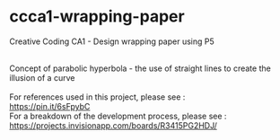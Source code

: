 # ccca1-wrapping-paper
Creative Coding CA1 - Design wrapping paper using P5 <br><br>

Concept of parabolic hyperbola - the use of straight lines to create the illusion of a curve <br><br>
For references used in this project, please see : <br>
https://pin.it/6sFpybC
<br>
For a breakdown of the development process, please see : <br>
https://projects.invisionapp.com/boards/R3415PG2HDJ/
